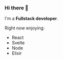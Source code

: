 ### Hi there 👋

I'm a **Fullstack developer**. 

Right now enjoying: 
- React
- Svelte
- Node
- Elixir


